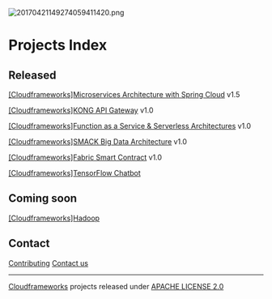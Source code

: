 ![20170421149274059411420.png](http://oe5ahutux.bkt.clouddn.com/20170421149274059411420.png)

# Projects Index

## Released

[[Cloudframeworks]Microservices Architecture with Spring Cloud](https://github.com/cloudframeworks-springcloud) v1.5

[[Cloudframeworks]KONG API Gateway](https://github.com/cloudframeworks-apigateway) v1.0

[[Cloudframeworks]Function as a Service & Serverless Architectures](https://github.com/cloudframeworks-faas-serverless) v1.0

[[Cloudframeworks]SMACK Big Data Architecture](https://github.com/cloudframeworks-smack) v1.0

[[Cloudframeworks]Fabric Smart Contract](https://github.com/cloudframeworks-blockchain) v1.0

[[Cloudframeworks]TensorFlow Chatbot](https://github.com/cloudframeworks-tensorflow)

## Coming soon

[[Cloudframeworks]Hadoop](https://github.com/cloudframeworks-hadoop)

## Contact

[Contributing](CONTRIBUTING.md)
[Contact us](mailto:info@goodrain.com)

----------

[Cloudframeworks](ABOUT.md) projects released under [APACHE LICENSE 2.0](LICENSE.md)


